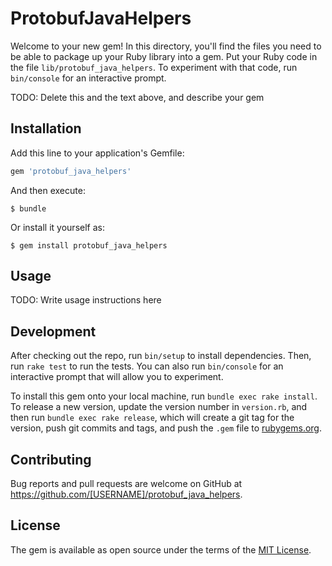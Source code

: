 # ProtobufJavaHelpers

Welcome to your new gem! In this directory, you'll find the files you need to be able to package up your Ruby library into a gem. Put your Ruby code in the file `lib/protobuf_java_helpers`. To experiment with that code, run `bin/console` for an interactive prompt.

TODO: Delete this and the text above, and describe your gem

## Installation

Add this line to your application's Gemfile:

```ruby
gem 'protobuf_java_helpers'
```

And then execute:

    $ bundle

Or install it yourself as:

    $ gem install protobuf_java_helpers

## Usage

TODO: Write usage instructions here

## Development

After checking out the repo, run `bin/setup` to install dependencies. Then, run `rake test` to run the tests. You can also run `bin/console` for an interactive prompt that will allow you to experiment.

To install this gem onto your local machine, run `bundle exec rake install`. To release a new version, update the version number in `version.rb`, and then run `bundle exec rake release`, which will create a git tag for the version, push git commits and tags, and push the `.gem` file to [rubygems.org](https://rubygems.org).

## Contributing

Bug reports and pull requests are welcome on GitHub at https://github.com/[USERNAME]/protobuf_java_helpers.

## License

The gem is available as open source under the terms of the [MIT License](https://opensource.org/licenses/MIT).
